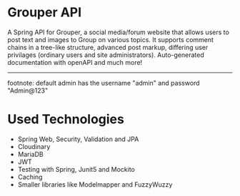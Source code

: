 # Grouper API
A Spring API for Grouper, a social media/forum website that
allows users to post text and images to Group on various topics.
It supports comment chains in a tree-like structure, advanced post markup,
differing user privilages (ordinary users and site administrators).
Auto-generated documentation with openAPI and much more!

- - -
footnote: default admin has the username "admin" and password "Admin@123"

# Used Technologies
* Spring Web, Security, Validation and JPA
* Cloudinary
* MariaDB
* JWT
* Testing with Spring, Junit5 and Mockito
* Caching
* Smaller libraries like Modelmapper and FuzzyWuzzy
